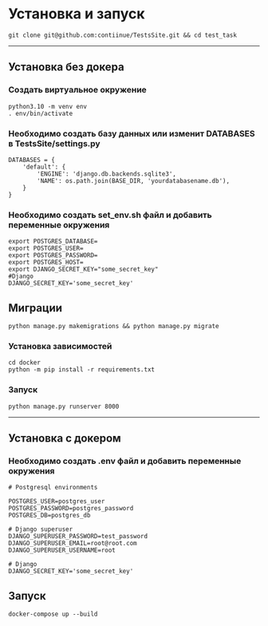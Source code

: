 
# Установка и запуск

``` git clone git@github.com:contiinue/TestsSite.git && cd test_task ```

___
## Установка без докера

### Создать виртуальное окружение
```
python3.10 -m venv env
. env/bin/activate

```

### Необходимо создать базу данных или изменит DATABASES в TestsSite/settings.py 

```
DATABASES = {
    'default': {
        'ENGINE': 'django.db.backends.sqlite3',
        'NAME': os.path.join(BASE_DIR, 'yourdatabasename.db'),
    }
}
```

### Необходимо создать set_env.sh файл и добавить переменные окружения
```
export POSTGRES_DATABASE=
export POSTGRES_USER=
export POSTGRES_PASSWORD=
export POSTGRES_HOST=
export DJANGO_SECRET_KEY="some_secret_key"
#Django
DJANGO_SECRET_KEY='some_secret_key'
```
## Миграции 
```
python manage.py makemigrations && python manage.py migrate

```

### Установка зависимостей
```
cd docker
python -m pip install -r requirements.txt
```

### Запуск
```
python manage.py runserver 8000
```
___
## Установка с докером

### Необходимо создать .env файл и добавить переменные окружения
```
# Postgresql environments

POSTGRES_USER=postgres_user
POSTGRES_PASSWORD=postgres_password
POSTGRES_DB=postgres_db

# Django superuser
DJANGO_SUPERUSER_PASSWORD=test_password
DJANGO_SUPERUSER_EMAIL=root@root.com
DJANGO_SUPERUSER_USERNAME=root

# Django
DJANGO_SECRET_KEY='some_secret_key'
```
## Запуск
```
docker-compose up --build
```

